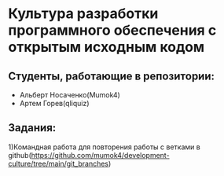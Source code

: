 # Культура разработки программного обеспечения с открытым исходным кодом

## Студенты, работающие в репозитории:
- Альберт Носаченко(Mumok4)
- Артем Горев(qliquiz)

## Задания:
1)Командная работа для повторения работы с ветками в github(https://github.com/mumok4/development-culture/tree/main/git_branches)
